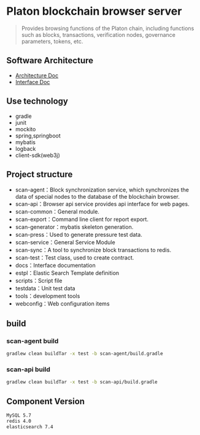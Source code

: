 # Platon blockchain browser server
> Provides browsing functions of the Platon chain, including functions such as blocks, transactions, verification nodes, governance parameters, tokens, etc.

## Software Architecture

- [Architecture Doc](docs/arch_doc/overall_structure.md)
- [Interface Doc](https://platonnetwork.github.io/browser-server/)

## Use technology

- gradle
- junit
- mockito
- spring,springboot
- mybatis
- logback
- client-sdk(web3j)

## Project structure

- scan-agent：Block synchronization service, which synchronizes the data of special nodes to the database of the blockchain browser.
- scan-api：Browser api service provides api interface for web pages.
- scan-common：General module.
- scan-export：Command line client for report export.
- scan-generator：mybatis skeleton generation.
- scan-press：Used to generate pressure test data.
- scan-service：General Service Module
- scan-sync：A tool to synchronize block transactions to redis.
- scan-test：Test class, used to create contract.
- docs：Interface documentation
- estpl：Elastic Search Template definition
- scripts：Script file
- testdata：Unit test data
- tools：development tools
- webconfig：Web configuration items


## build
### scan-agent build

```bash
gradlew clean buildTar -x test -b scan-agent/build.gradle
```

### scan-api build

```bash
gradlew clean buildTar -x test -b scan-api/build.gradle
```
## Component Version

```bash
MySQL 5.7  
redis 4.0 
elasticsearch 7.4 
```